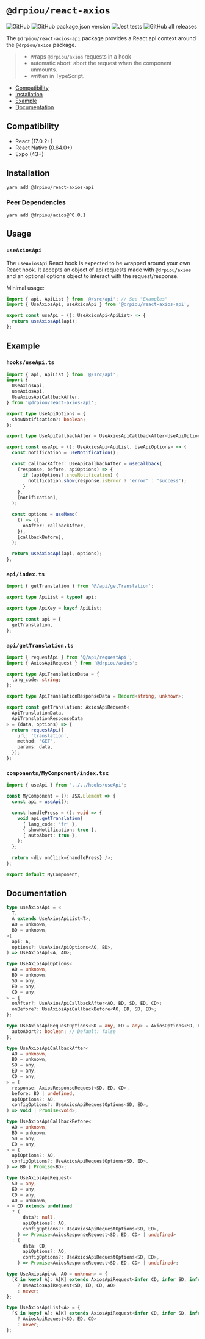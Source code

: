 # `@drpiou/react-axios`

![GitHub](https://img.shields.io/github/license/drpiou/react-axios-api)
![GitHub package.json version](https://img.shields.io/github/package-json/v/drpiou/react-axios-api)
![Jest tests](https://img.shields.io/badge/stage-experimental-important)
![GitHub all releases](https://img.shields.io/github/downloads/drpiou/react-axios-api/total)

The `@drpiou/react-axios-api` package provides a React api context around the `@drpiou/axios` package.

> - wraps `@drpiou/axios` requests in a hook
> - automatic abort: abort the request when the component unmounts.
> - written in TypeScript.

<!--ts-->

- [Compatibility](#compatibility)
- [Installation](#installation)
- [Example](#example)
- [Documentation](#documentation)

<!--te-->

## Compatibility

- React (17.0.2+)
- React Native (0.64.0+)
- Expo (43+)

## Installation

```shell
yarn add @drpiou/react-axios-api
```

### Peer Dependencies

```shell
yarn add @drpiou/axios@^0.0.1
```

## Usage

### `useAxiosApi`

The `useAxiosApi` React hook is expected to be wrapped around your own React hook. It accepts an object of api requests made with `@drpiou/axios` and an optional options object to interact with the request/response.

Minimal usage:

```typescript jsx
import { api, ApiList } from '@/src/api'; // See "Examples"
import { UseAxiosApi, useAxiosApi } from '@drpiou/react-axios-api';

export const useApi = (): UseAxiosApi<ApiList> => {
  return useAxiosApi(api);
};
```

## Example

### `hooks/useApi.ts`

```typescript jsx
import { api, ApiList } from '@/src/api';
import {
  UseAxiosApi,
  useAxiosApi,
  UseAxiosApiCallbackAfter,
} from '@drpiou/react-axios-api';

export type UseApiOptions = {
  showNotification?: boolean;
};

export type UseApiCallbackAfter = UseAxiosApiCallbackAfter<UseApiOptions>;

export const useApi = (): UseAxiosApi<ApiList, UseApiOptions> => {
  const notification = useNotification();

  const callbackAfter: UseApiCallbackAfter = useCallback(
    (response, before, apiOptions) => {
      if (apiOptions?.showNotification) {
        notification.show(response.isError ? 'error' : 'success');
      }
    },
    [notification],
  );

  const options = useMemo(
    () => ({
      onAfter: callbackAfter,
    }),
    [callbackBefore],
  );

  return useAxiosApi(api, options);
};
```

### `api/index.ts`

```typescript jsx
import { getTranslation } from '@/api/getTranslation';

export type ApiList = typeof api;

export type ApiKey = keyof ApiList;

export const api = {
  getTranslation,
};
```

### `api/getTranslation.ts`

```typescript jsx
import { requestApi } from '@/api/requestApi';
import { AxiosApiRequest } from '@drpiou/axios';

export type ApiTranslationData = {
  lang_code: string;
};

export type ApiTranslationResponseData = Record<string, unknown>;

export const getTranslation: AxiosApiRequest<
  ApiTranslationData,
  ApiTranslationResponseData
> = (data, options) => {
  return requestApi({
    url: 'translation',
    method: 'GET',
    params: data,
  });
};
```

### `components/MyComponent/index.tsx`

```typescript jsx
import { useApi } from '../../hooks/useApi';

const MyComponent = (): JSX.Element => {
  const api = useApi();

  const handlePress = (): void => {
    void api.getTranslation(
      { lang_code: 'fr' },
      { showNotification: true },
      { autoAbort: true },
    );
  };

  return <div onClick={handlePress} />;
};

export default MyComponent;
```

## Documentation

```typescript
type useAxiosApi = <
  T,
  A extends UseAxiosApiList<T>,
  AO = unknown,
  BD = unknown,
>(
  api: A,
  options?: UseAxiosApiOptions<AO, BD>,
) => UseAxiosApi<A, AO>;

type UseAxiosApiOptions<
  AO = unknown,
  BD = unknown,
  SD = any,
  ED = any,
  CD = any,
> = {
  onAfter?: UseAxiosApiCallbackAfter<AO, BD, SD, ED, CD>;
  onBefore?: UseAxiosApiCallbackBefore<AO, BD, SD, ED>;
};

type UseAxiosApiRequestOptions<SD = any, ED = any> = AxiosOptions<SD, ED> & {
  autoAbort?: boolean; // Default: false
};

type UseAxiosApiCallbackAfter<
  AO = unknown,
  BD = unknown,
  SD = any,
  ED = any,
  CD = any,
> = (
  response: AxiosResponseRequest<SD, ED, CD>,
  before: BD | undefined,
  apiOptions?: AO,
  configOptions?: UseAxiosApiRequestOptions<SD, ED>,
) => void | Promise<void>;

type UseAxiosApiCallbackBefore<
  AO = unknown,
  BD = unknown,
  SD = any,
  ED = any,
> = (
  apiOptions?: AO,
  configOptions?: UseAxiosApiRequestOptions<SD, ED>,
) => BD | Promise<BD>;

type UseAxiosApiRequest<
  SD = any,
  ED = any,
  CD = any,
  AO = unknown,
> = CD extends undefined
  ? (
      data?: null,
      apiOptions?: AO,
      configOptions?: UseAxiosApiRequestOptions<SD, ED>,
    ) => Promise<AxiosResponseRequest<SD, ED, CD> | undefined>
  : (
      data: CD,
      apiOptions?: AO,
      configOptions?: UseAxiosApiRequestOptions<SD, ED>,
    ) => Promise<AxiosResponseRequest<SD, ED, CD> | undefined>;

type UseAxiosApi<A, AO = unknown> = {
  [K in keyof A]: A[K] extends AxiosApiRequest<infer CD, infer SD, infer ED>
    ? UseAxiosApiRequest<SD, ED, CD, AO>
    : never;
};

type UseAxiosApiList<A> = {
  [K in keyof A]: A[K] extends AxiosApiRequest<infer CD, infer SD, infer ED>
    ? AxiosApiRequest<SD, ED, CD>
    : never;
};
```
